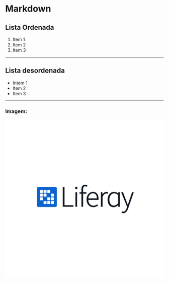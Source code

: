 # Markdown

## Lista Ordenada
1. Item 1
2. Item 2
3. Item 3
-------------------------------------
## Lista desordenada
* Intem 1
* Item 2
* Item 3
--------------------------------------

### Imagem:
[![Liferay Imagem](open_graph_image.png)](https://www.liferay.com)

